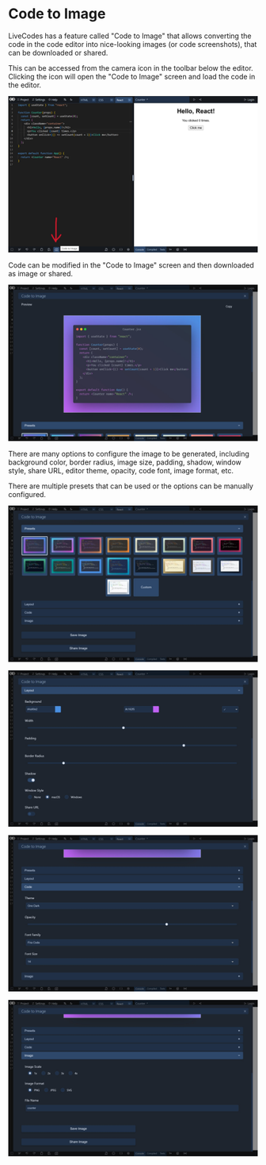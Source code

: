 # Code to Image

LiveCodes has a feature called "Code to Image" that allows converting the code in the code editor into nice-looking images (or code screenshots), that can be downloaded or shared.

This can be accessed from the camera icon in the toolbar below the editor. Clicking the icon will open the "Code to Image" screen and load the code in the editor.

![Code to Image](../../static/img/screenshots/code-to-image-1.jpg)

Code can be modified in the "Code to Image" screen and then downloaded as image or shared.

![Code to Image](../../static/img/screenshots/code-to-image-2.jpg)

There are many options to configure the image to be generated, including background color, border radius, image size, padding, shadow, window style, share URL, editor theme, opacity, code font, image format, etc.

There are multiple presets that can be used or the options can be manually configured.

![Code to Image](../../static/img/screenshots/code-to-image-3.jpg)

![Code to Image](../../static/img/screenshots/code-to-image-4.jpg)

![Code to Image](../../static/img/screenshots/code-to-image-5.jpg)

![Code to Image](../../static/img/screenshots/code-to-image-6.jpg)
